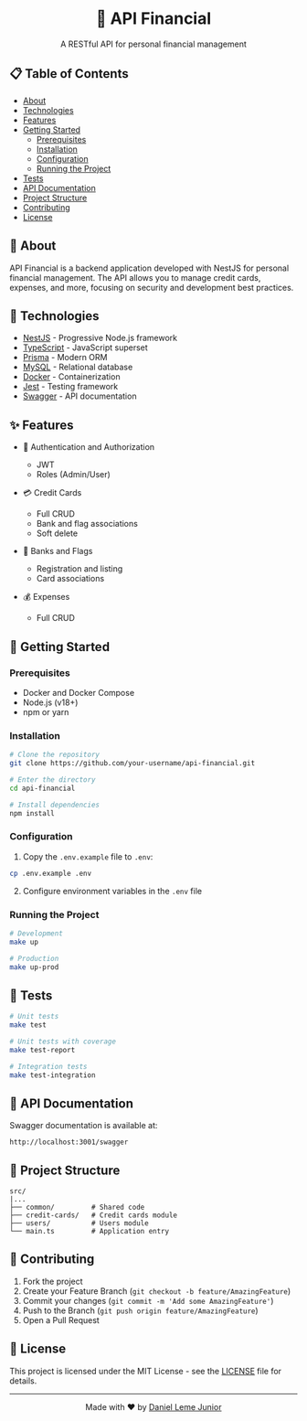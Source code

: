 <div align="center">
  <h1>🏦 API Financial</h1>
  <p>A RESTful API for personal financial management</p>
</div>

## 📋 Table of Contents

- [About](#-about)
- [Technologies](#-technologies)
- [Features](#-features)
- [Getting Started](#-getting-started)
  - [Prerequisites](#prerequisites)
  - [Installation](#installation)
  - [Configuration](#configuration)
  - [Running the Project](#running-the-project)
- [Tests](#-tests)
- [API Documentation](#-api-documentation)
- [Project Structure](#-project-structure)
- [Contributing](#-contributing)
- [License](#-license)

## 🎯 About

API Financial is a backend application developed with NestJS for personal financial management. The API allows you to manage credit cards, expenses, and more, focusing on security and development best practices.

## 🚀 Technologies

- [NestJS](https://nestjs.com/) - Progressive Node.js framework
- [TypeScript](https://www.typescriptlang.org/) - JavaScript superset
- [Prisma](https://www.prisma.io/) - Modern ORM
- [MySQL](https://www.mysql.com/) - Relational database
- [Docker](https://www.docker.com/) - Containerization
- [Jest](https://jestjs.io/) - Testing framework
- [Swagger](https://swagger.io/) - API documentation

## ✨ Features

- 👤 Authentication and Authorization

  - JWT
  - Roles (Admin/User)

- 💳 Credit Cards

  - Full CRUD
  - Bank and flag associations
  - Soft delete

- 🏦 Banks and Flags

  - Registration and listing
  - Card associations

- 💰 Expenses
  - Full CRUD

## 🏁 Getting Started

### Prerequisites

- Docker and Docker Compose
- Node.js (v18+)
- npm or yarn

### Installation

```bash
# Clone the repository
git clone https://github.com/your-username/api-financial.git

# Enter the directory
cd api-financial

# Install dependencies
npm install
```

### Configuration

1. Copy the `.env.example` file to `.env`:

```bash
cp .env.example .env
```

2. Configure environment variables in the `.env` file

### Running the Project

```bash
# Development
make up

# Production
make up-prod
```

## 🧪 Tests

```bash
# Unit tests
make test

# Unit tests with coverage
make test-report

# Integration tests
make test-integration
```

## 📖 API Documentation

Swagger documentation is available at:

```
http://localhost:3001/swagger
```

## 📁 Project Structure

```
src/
|...
├── common/         # Shared code
├── credit-cards/   # Credit cards module
├── users/          # Users module
└── main.ts         # Application entry
```

## 🤝 Contributing

1. Fork the project
2. Create your Feature Branch (`git checkout -b feature/AmazingFeature`)
3. Commit your changes (`git commit -m 'Add some AmazingFeature'`)
4. Push to the Branch (`git push origin feature/AmazingFeature`)
5. Open a Pull Request

## 📝 License

This project is licensed under the MIT License - see the [LICENSE](LICENSE) file for details.

---

<div align="center">
  Made with ❤️ by <a href="https://github.com/daniellj">Daniel Leme Junior</a>
</div>
